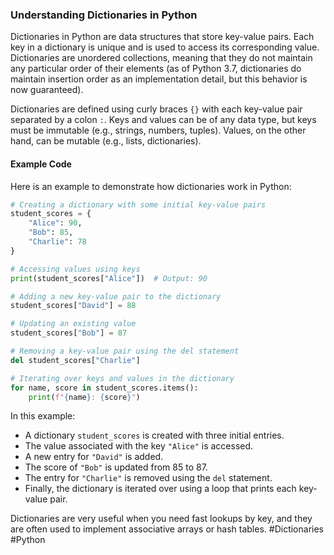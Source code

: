 ### Understanding Dictionaries in Python

Dictionaries in Python are data structures that store key-value pairs. Each key in a dictionary is unique and is used to access its corresponding value. Dictionaries are unordered collections, meaning that they do not maintain any particular order of their elements (as of Python 3.7, dictionaries do maintain insertion order as an implementation detail, but this behavior is now guaranteed).

Dictionaries are defined using curly braces `{}` with each key-value pair separated by a colon `:`. Keys and values can be of any data type, but keys must be immutable (e.g., strings, numbers, tuples). Values, on the other hand, can be mutable (e.g., lists, dictionaries).

#### Example Code

Here is an example to demonstrate how dictionaries work in Python:

```python
# Creating a dictionary with some initial key-value pairs
student_scores = {
    "Alice": 90,
    "Bob": 85,
    "Charlie": 78
}

# Accessing values using keys
print(student_scores["Alice"])  # Output: 90

# Adding a new key-value pair to the dictionary
student_scores["David"] = 88

# Updating an existing value
student_scores["Bob"] = 87

# Removing a key-value pair using the del statement
del student_scores["Charlie"]

# Iterating over keys and values in the dictionary
for name, score in student_scores.items():
    print(f"{name}: {score}")
```

In this example:
- A dictionary `student_scores` is created with three initial entries.
- The value associated with the key `"Alice"` is accessed.
- A new entry for `"David"` is added.
- The score of `"Bob"` is updated from 85 to 87.
- The entry for `"Charlie"` is removed using the `del` statement.
- Finally, the dictionary is iterated over using a loop that prints each key-value pair.

Dictionaries are very useful when you need fast lookups by key, and they are often used to implement associative arrays or hash tables. #Dictionaries #Python